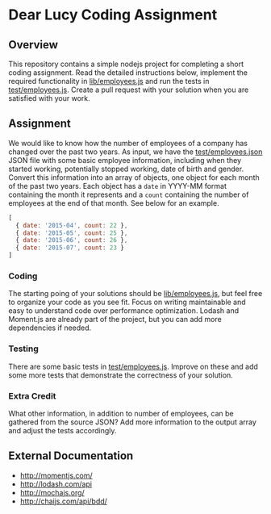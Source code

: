# Dear Lucy Coding Assignment

## Overview
This repository contains a simple nodejs project for completing a short coding assignment. Read the detailed instructions below,
 implement the required functionality in [lib/employees.js](lib/employees.js) and run the tests in [test/employees.js](test/employees.js).
 Create a pull request with your solution when you are satisfied with your work.

## Assignment
We would like to know how the number of employees of a company has changed over the past two years. As input, we have the
 [test/employees.json](test/employees.json) JSON file with some basic employee information, including when they started working,
 potentially stopped working, date of birth and gender. Convert this information into an array of objects, one object for each month
 of the past two years. Each object has a ```date``` in YYYY-MM format containing the month it represents and a ```count``` containing
 the number of employees at the end of that month. See below for an example.
  ```javascript
  [
    { date: '2015-04', count: 22 },
    { date: '2015-05', count: 25 },
    { date: '2015-06', count: 26 },
    { date: '2015-07', count: 23 }
  ]
  ```
### Coding
The starting poing of your solutions should be [lib/employees.js](lib/employees.js), but feel free to organize your code as you see fit.
 Focus on writing maintainable and easy to understand code over performance optimization. Lodash and Moment.js are already part of the project,
 but you can add more dependencies if needed.

### Testing
There are some basic tests in [test/employees.js](test/employees.js). Improve on these and add some more tests that demonstrate the correctness
 of your solution.

### Extra Credit
What other information, in addition to number of employees, can be gathered from the source JSON? Add more information to the output array and
 adjust the tests accordingly.

## External Documentation
* http://momentjs.com/
* http://lodash.com/api
* http://mochajs.org/
* http://chaijs.com/api/bdd/
